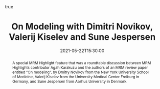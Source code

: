 ---
abstract: A special MRM Highlight feature that was a roundtable discussion between MRM Highlights contributor Agah Karakuzu and the authors of an MRM review paper entitled “On modeling”, by Dmitry Novikov from the New York University School of Medicine, Valerij Kiselev from the University Medical Center Freiburg in Germany, and Sune Jespersen from Aarhus University in Denmark.
all_day: false
authors: []
date: "2021-05-22T15:30:00"
date_end: ""
event: MRM Highlights
event_url: https://blog.ismrm.org/category/highlights/
featured: false
image:
  caption: ""
  focal_point: Right
links:
location: Virtual
math: true
projects: []
publishDate: "2020-10-19T00:00:00Z"
slides: ""
summary: ""
tags: []
title: On Modeling with Dimitri Novikov, Valerij Kiselev and Sune Jespersen
url_code: ""
url_pdf: "https://pubmed.ncbi.nlm.nih.gov/29493816/"
url_slides: "https://zenodo.org/record/4077495#.X44sj5NKhUI"
url_video: "https://www.youtube.com/watch?v=FwM_6oZo_2g&feature=youtu.be"
---